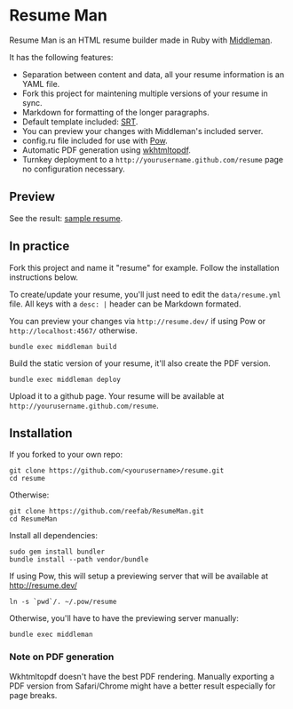 # Resume Man

Resume Man is an HTML resume builder made in Ruby with [Middleman](http://middlemanapp.com/).

It has the following features:

 * Separation between content and data, all your resume information is an YAML
   file.
 * Fork this project for maintening multiple versions of your resume in sync.
 * Markdown for formatting of the longer paragraphs.
 * Default template included: [SRT](http://sampleresumetemplate.net/).
 * You can preview your changes with Middleman's included server.
 * config.ru file included for use with [Pow](http://pow.cx).
 * Automatic PDF generation using [wkhtmltopdf](http://code.google.com/p/wkhtmltopdf/).
 * Turnkey deployment to a `http://yourusername.github.com/resume` page no configuration necessary. 

## Preview

See the result: [sample resume](http://reefab.github.com/ResumeMan/).

## In practice

Fork this project and name it "resume" for example. 
Follow the installation instructions below.

To create/update your resume, you'll just need to edit the `data/resume.yml` file.
All keys with a `desc: |` header can be Markdown formated.

You can preview your changes via `http://resume.dev/` if using Pow or
`http://localhost:4567/` otherwise.

    bundle exec middleman build

Build the static version of your resume, it'll also create the PDF version.

    bundle exec middleman deploy

Upload it to a github page. Your resume will be available at `http://yourusername.github.com/resume`.

## Installation

If you forked to your own repo:

    git clone https://github.com/<yourusername>/resume.git
    cd resume

Otherwise:

    git clone https://github.com/reefab/ResumeMan.git
    cd ResumeMan

Install all dependencies:

    sudo gem install bundler
    bundle install --path vendor/bundle

If using Pow, this will setup a previewing server that will be available at
http://resume.dev/

    ln -s `pwd`/. ~/.pow/resume

Otherwise, you'll have to have the previewing server manually:

    bundle exec middleman

### Note on PDF generation

Wkhtmltopdf doesn't have the best PDF rendering. Manually
exporting a PDF version from Safari/Chrome might have a better result
especially for page breaks.
